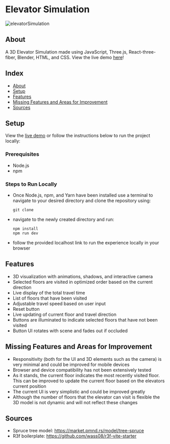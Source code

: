 # Elevator Simulation
![elevatorSimulation](https://github.com/sam-holt/elevator/assets/67719990/e3858276-0230-417f-8541-8fb7d51875dd)

## About

A 3D Elevator Simulation made using JavaScript, Three.js, React-three-fiber, Blender, HTML, and CSS. View the live demo [here](https://threedkit-f69afd8478fc.herokuapp.com/)!

## Index

- [About](#about)
- [Setup](#setup)
- [Features](#features)
- [Missing Features and Areas for Improvement](#missing-features-and-areas-for-improvement)
- [Sources](#sources)

## Setup

View the [live demo](https://threedkit-f69afd8478fc.herokuapp.com/) or follow the instructions below to run the project locally:

### Prerequisites

- Node.js
- npm

### Steps to Run Locally

- Once Node.js, npm, and Yarn have been installed use a terminal to navigate to your desired directory and clone the repository using:
  ```
  git clone 
  ```
- navigate to the newly created directory and run:
   ```
  npm install
  npm run dev
  ```
- follow the provided localhost link to run the experience locally in your browser

## Features

- 3D visualization with animations, shadows, and interactive camera
- Selected floors are visited in optimized order based on the current direction
- Live display of the total travel time
- List of floors that have been visited
- Adjustable travel speed based on user input
- Reset button
- Live updating of current floor and travel direction
- Buttons are illuminated to indicate selected floors that have not been visited
- Button UI rotates with scene and fades out if occluded

## Missing Features and Areas for Improvement

- Responsitivity (both for the UI and 3D elements such as the camera) is very minimal and could be improved for mobile devices
- Browser and device compatibility has not been extensively tested
- As it stands, the current floor indicates the most recently visited floor. This can be improved to update the current floor based on the elevators current position
- The current UI is very simplistic and could be improved greatly
- Although the number of floors that the elevator can visit is flexible the 3D model is not dynamic and will not reflect these changes

## Sources

- Spruce tree model: https://market.pmnd.rs/model/tree-spruce
- R3f boilerplate: https://github.com/wass08/r3f-vite-starter
